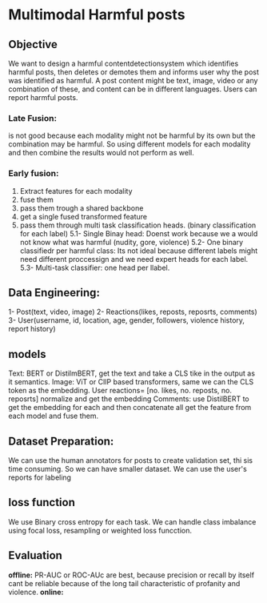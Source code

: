 # Multimodal Harmful posts

## **Objective**
We want to design a harmful contentdetectionsystem which identifies harmful posts, then deletes or demotes them and informs user why the post was identified as harmful. A post content might be text, image, video or any combination of these, and content can be in different languages. Users can report harmful posts.

### Late Fusion: 
is not good because each modality might not be harmful by its own but the combination may be harmful. So using different models for each modality and then combine the results would not perform as well.

### Early fusion: 
1. Extract features for each modality
2. fuse them
3. pass them trough a shared backbone
4. get a single fused transformed feature
5. pass them through multi task classification heads. (binary classification for each label)
  5.1- Single Binay head: Doenst work because we a would not know what was harmful (nudity, gore, violence)
  5.2- One binary classifiedr per harmful class: Its not ideal because different labels might need different proccessign and we need expert heads for each label.
  5.3- Multi-task classifier: one head per llabel.

## **Data Engineering**:
1- Post(text, video, image)
2- Reactions(likes, reposts, reposrts, comments)
3- User(username, id, location, age, gender, followers, violence history, report history)


## **models**
Text: BERT or DistilmBERT, get the text and take a CLS tike in the output as it semantics.
Image: ViT or ClIP based transformers, same we can the CLS token as the embedding.
User reactions= [no. likes, no. reposts, no. reposrts] normalize and get the embedding
Comments: use DistilBERT to get the embedding for each and then concatenate all
get the feature from each model and fuse them.

## **Dataset Preparation**:
We can use the human annotators for posts to create validation set, thi sis time consuming. So we can have smaller dataset.
We can use the user's reports for labeling

## **loss function**
We use Binary cross entropy for each task. We can handle class imbalance using focal loss, resampling or weighted loss funcction.

## **Evaluation**
**offline:** PR-AUC or ROC-AUc are best, because precision or recall by itself cant be reliable because of the long tail characteristic of profanity and violence.
**online:** $$$$ 

